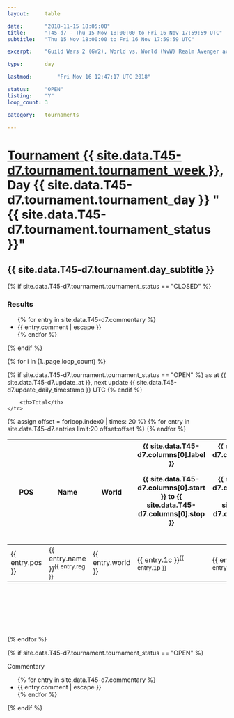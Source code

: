 ```yaml
---
layout: 	table

date: 		"2018-11-15 18:05:00"
title: 		"T45-d7 - Thu 15 Nov 18:00:00 to Fri 16 Nov 17:59:59 UTC"
subtitle: 	"Thu 15 Nov 18:00:00 to Fri 16 Nov 17:59:59 UTC"

excerpt:    "Guild Wars 2 (GW2), World vs. World (WvW) Realm Avenger achivement Tournament. \"Every Kill Counts\""

type:       day

lastmod: 		"Fri Nov 16 12:47:17 UTC 2018"

status:     "OPEN"
listing:    "Y"
loop_count: 3

category: 	tournaments

---
```

<div class="table_header">
    <h1><a href="{{ site.data.T45-d7.tournament.week_url }}">Tournament {{ site.data.T45-d7.tournament.tournament_week }}</a>, Day {{ site.data.T45-d7.tournament.tournament_day }} "{{ site.data.T45-d7.tournament.tournament_status }}"</h1>
    <h2>{{ site.data.T45-d7.tournament.day_subtitle }}</h2> 
</div>

{% if site.data.T45-d7.tournament.tournament_status == "CLOSED" %} 
<div class="commentary">
  <h3>Results</h3>
  <ul>
    {% for entry in site.data.T45-d7.commentary %}
    <li class="commentary_list">{{ entry.comment | escape }}</li>
    {% endfor %}
  </ul>
</div>
{% endif %}


{% for i in (1..page.loop_count) %}

{% if site.data.T45-d7.tournament.tournament_status == "OPEN" %} 
<span class="table_nextupdate">as at {{ site.data.T45-d7.update_at }}, next update {{ site.data.T45-d7.update_daily_timestamp }} UTC</span> 
{% endif %}

<table class="day_table">
  <colgroup>
    <col style="width:18px">
    <col style="width:55px">
    <col style="width:55px">
    <col style="width:12px">
    <col style="width:12px">
    <col style="width:12px">
    <col style="width:12px">
    <col style="width:12px">
    <col style="width:12px">
    <col style="width:12px">
    <col style="width:12px">
    <col style="width:12px">
    <col style="width:12px">
    <col style="width:12px">
    <col style="width:12px">
    <col style="width:12px">
    <col style="width:12px">
    <col style="width:12px">
    <col style="width:12px">
    <col style="width:12px">
    <col style="width:12px">
    <col style="width:12px">
    <col style="width:12px">
    <col style="width:12px">
    <col style="width:12px">
    <col style="width:12px">
    <col style="width:12px">
    <col style="width:18px">
  </colgroup>  
  <thead>
    <tr>
        <th>POS</th>
        <th class="AlignLeft">Name</th>
        <th class="AlignLeft">World</th>

<th><div class="label">{{ site.data.T45-d7.columns[0].label }}<p class="onhover">{{ site.data.T45-d7.columns[0].start }} to {{ site.data.T45-d7.columns[0].stop }}</p></div>​</th>
<th><div class="label">{{ site.data.T45-d7.columns[1].label }}<p class="onhover">{{ site.data.T45-d7.columns[1].start }} to {{ site.data.T45-d7.columns[1].stop }}</p></div>​</th>
<th><div class="label">{{ site.data.T45-d7.columns[2].label }}<p class="onhover">{{ site.data.T45-d7.columns[2].start }} to {{ site.data.T45-d7.columns[2].stop }}</p></div>​</th>
<th><div class="label">{{ site.data.T45-d7.columns[3].label }}<p class="onhover">{{ site.data.T45-d7.columns[3].start }} to {{ site.data.T45-d7.columns[3].stop }}</p></div>​</th>
<th><div class="label">{{ site.data.T45-d7.columns[4].label }}<p class="onhover">{{ site.data.T45-d7.columns[4].start }} to {{ site.data.T45-d7.columns[4].stop }}</p></div>​</th>
<th><div class="label">{{ site.data.T45-d7.columns[5].label }}<p class="onhover">{{ site.data.T45-d7.columns[5].start }} to {{ site.data.T45-d7.columns[5].stop }}</p></div>​</th>
<th><div class="label">{{ site.data.T45-d7.columns[6].label }}<p class="onhover">{{ site.data.T45-d7.columns[6].start }} to {{ site.data.T45-d7.columns[6].stop }}</p></div>​</th>
<th><div class="label">{{ site.data.T45-d7.columns[7].label }}<p class="onhover">{{ site.data.T45-d7.columns[7].start }} to {{ site.data.T45-d7.columns[7].stop }}</p></div>​</th>
<th><div class="label">{{ site.data.T45-d7.columns[8].label }}<p class="onhover">{{ site.data.T45-d7.columns[8].start }} to {{ site.data.T45-d7.columns[8].stop }}</p></div>​</th>
<th><div class="label">{{ site.data.T45-d7.columns[9].label }}<p class="onhover">{{ site.data.T45-d7.columns[9].start }} to {{ site.data.T45-d7.columns[9].stop }}</p></div>​</th>
<th><div class="label">{{ site.data.T45-d7.columns[10].label }}<p class="onhover">{{ site.data.T45-d7.columns[10].start }} to {{ site.data.T45-d7.columns[10].stop }}</p></div>​</th>

<th><div class="label">{{ site.data.T45-d7.columns[11].label }}<p class="onhover">{{ site.data.T45-d7.columns[11].start }} to {{ site.data.T45-d7.columns[11].stop }}</p></div>​</th>
<th><div class="label">{{ site.data.T45-d7.columns[12].label }}<p class="onhover">{{ site.data.T45-d7.columns[12].start }} to {{ site.data.T45-d7.columns[12].stop }}</p></div>​</th>
<th><div class="label">{{ site.data.T45-d7.columns[13].label }}<p class="onhover">{{ site.data.T45-d7.columns[13].start }} to {{ site.data.T45-d7.columns[13].stop }}</p></div>​</th>
<th><div class="label">{{ site.data.T45-d7.columns[14].label }}<p class="onhover">{{ site.data.T45-d7.columns[14].start }} to {{ site.data.T45-d7.columns[14].stop }}</p></div>​</th>
<th><div class="label">{{ site.data.T45-d7.columns[15].label }}<p class="onhover">{{ site.data.T45-d7.columns[15].start }} to {{ site.data.T45-d7.columns[15].stop }}</p></div>​</th>
<th><div class="label">{{ site.data.T45-d7.columns[16].label }}<p class="onhover">{{ site.data.T45-d7.columns[16].start }} to {{ site.data.T45-d7.columns[16].stop }}</p></div>​</th>
<th><div class="label">{{ site.data.T45-d7.columns[17].label }}<p class="onhover">{{ site.data.T45-d7.columns[17].start }} to {{ site.data.T45-d7.columns[17].stop }}</p></div>​</th>
<th><div class="label">{{ site.data.T45-d7.columns[18].label }}<p class="onhover">{{ site.data.T45-d7.columns[18].start }} to {{ site.data.T45-d7.columns[18].stop }}</p></div>​</th>
<th><div class="label">{{ site.data.T45-d7.columns[19].label }}<p class="onhover">{{ site.data.T45-d7.columns[19].start }} to {{ site.data.T45-d7.columns[19].stop }}</p></div>​</th>
<th><div class="label">{{ site.data.T45-d7.columns[20].label }}<p class="onhover">{{ site.data.T45-d7.columns[20].start }} to {{ site.data.T45-d7.columns[20].stop }}</p></div>​</th>

<th><div class="label">{{ site.data.T45-d7.columns[21].label }}<p class="onhover">{{ site.data.T45-d7.columns[21].start }} to {{ site.data.T45-d7.columns[21].stop }}</p></div>​</th>
<th><div class="label">{{ site.data.T45-d7.columns[22].label }}<p class="onhover">{{ site.data.T45-d7.columns[22].start }} to {{ site.data.T45-d7.columns[22].stop }}</p></div>​</th>
<th><div class="label">{{ site.data.T45-d7.columns[23].label }}<p class="onhover">{{ site.data.T45-d7.columns[23].start }} to {{ site.data.T45-d7.columns[23].stop }}</p></div>​</th>

        <th>Total</th>
    </tr>
  </thead>
  {% assign offset = forloop.index0 | times: 20 %}
<tbody>
{% for entry in site.data.T45-d7.entries limit:20 offset:offset %}
  <tr>
    <td class="pl{{ entry.pos }}">{{ entry.pos }}</td>
    <td class="AlignLeft">{{ entry.name }}<sup>{{ entry.reg }}</sup></td>
    <td class="AlignLeft">{{ entry.world }}</td>
    <td class="pl{{ entry.1p }}">{{ entry.1c }}<sup>{{ entry.1p }}</sup></td>
    <td class="pl{{ entry.2p }}">{{ entry.2c }}<sup>{{ entry.2p }}</sup></td>
    <td class="pl{{ entry.3p }}">{{ entry.3c }}<sup>{{ entry.3p }}</sup></td>
    <td class="pl{{ entry.4p }}">{{ entry.4c }}<sup>{{ entry.4p }}</sup></td>
    <td class="pl{{ entry.5p }}">{{ entry.5c }}<sup>{{ entry.5p }}</sup></td>
    <td class="pl{{ entry.6p }}">{{ entry.6c }}<sup>{{ entry.6p }}</sup></td>
    <td class="pl{{ entry.7p }}">{{ entry.7c }}<sup>{{ entry.7p }}</sup></td>
    <td class="pl{{ entry.8p }}">{{ entry.8c }}<sup>{{ entry.8p }}</sup></td>
    <td class="pl{{ entry.9p }}">{{ entry.9c }}<sup>{{ entry.9p }}</sup></td>
    <td class="pl{{ entry.10p }}">{{ entry.10c }}<sup>{{ entry.10p }}</sup></td>
    <td class="pl{{ entry.11p }}">{{ entry.11c }}<sup>{{ entry.11p }}</sup></td>
    <td class="pl{{ entry.12p }}">{{ entry.12c }}<sup>{{ entry.12p }}</sup></td>
    <td class="pl{{ entry.13p }}">{{ entry.13c }}<sup>{{ entry.13p }}</sup></td>
    <td class="pl{{ entry.14p }}">{{ entry.14c }}<sup>{{ entry.14p }}</sup></td>
    <td class="pl{{ entry.15p }}">{{ entry.15c }}<sup>{{ entry.15p }}</sup></td>
    <td class="pl{{ entry.16p }}">{{ entry.16c }}<sup>{{ entry.16p }}</sup></td>
    <td class="pl{{ entry.17p }}">{{ entry.17c }}<sup>{{ entry.17p }}</sup></td>
    <td class="pl{{ entry.18p }}">{{ entry.18c }}<sup>{{ entry.18p }}</sup></td>
    <td class="pl{{ entry.19p }}">{{ entry.19c }}<sup>{{ entry.19p }}</sup></td>
    <td class="pl{{ entry.20p }}">{{ entry.20c }}<sup>{{ entry.20p }}</sup></td>
    <td class="pl{{ entry.21p }}">{{ entry.21c }}<sup>{{ entry.21p }}</sup></td>
    <td class="pl{{ entry.22p }}">{{ entry.22c }}<sup>{{ entry.22p }}</sup></td>
    <td class="pl{{ entry.23p }}">{{ entry.23c }}<sup>{{ entry.23p }}</sup></td>
    <td class="pl{{ entry.24p }}">{{ entry.24c }}<sup>{{ entry.24p }}</sup></td>
    <td>{{ entry.total }}</td>
  </tr>
{% endfor %}  
</tbody>
</table>
<div class="leaderboard">
  <script async src="//pagead2.googlesyndication.com/pagead/js/adsbygoogle.js"></script>
  <!-- 728x90 -->
  <ins class="adsbygoogle"
       style="display:inline-block;width:728px;height:90px"
       data-ad-client="ca-pub-3274917281288240"
       data-ad-slot="3870538733"></ins>
  <script>
  (adsbygoogle = window.adsbygoogle || []).push({});
  </script>    
</div>
<br />
{% endfor %}

{% if site.data.T45-d7.tournament.tournament_status == "OPEN" %} 
<div class="commentary">
  <span class="commentary_title">Commentary</span>
  <ul>
    {% for entry in site.data.T45-d7.commentary %}
    <li class="commentary_list">{{ entry.comment | escape }}</li>
    {% endfor %}
  </ul>
</div>
{% endif %}


